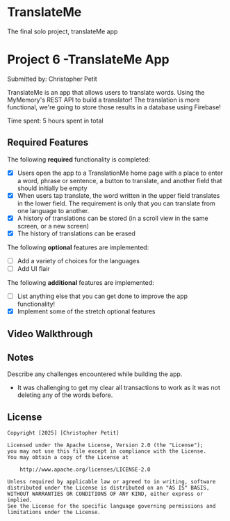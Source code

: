 # TranslateMe
The final solo project, translateMe app
# Project 6 -TranslateMe App

Submitted by: Christopher Petit

TranslateMe is an app that allows users to translate words. Using the MyMemory's REST API to build a translator! The translation is more functional, we're going to store those results in a database using Firebase!

Time spent: 5 hours spent in total

## Required Features

The following **required** functionality is completed:

- [X] Users open the app to a TranslationMe home page with a place to enter a word, phrase or sentence, a button to translate, and another field that should initially be empty
- [X] When users tap translate, the word written in the upper field translates in the lower field. The requirement is only that you can translate from one language to another.
- [X] A history of translations can be stored (in a scroll view in the same screen, or a new screen)
- [X] The history of translations can be erased
 
The following **optional** features are implemented:

- [ ] Add a variety of choices for the languages
- [ ] Add UI flair

The following **additional** features are implemented:

- [ ] List anything else that you can get done to improve the app functionality!
- [X] Implement some of the stretch optional features

## Video Walkthrough


## Notes

Describe any challenges encountered while building the app.
- It was challenging to get my clear all transactions to work as it was not deleting any of the words before.

## License

    Copyright [2025] [Christopher Petit]

    Licensed under the Apache License, Version 2.0 (the "License");
    you may not use this file except in compliance with the License.
    You may obtain a copy of the License at

        http://www.apache.org/licenses/LICENSE-2.0

    Unless required by applicable law or agreed to in writing, software
    distributed under the License is distributed on an "AS IS" BASIS,
    WITHOUT WARRANTIES OR CONDITIONS OF ANY KIND, either express or implied.
    See the License for the specific language governing permissions and
    limitations under the License.
